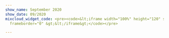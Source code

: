 ```yaml
---
show_name: September 2020
show_date: 09/2020
mixcloud_widget_code: <pre><code>&lt;iframe width="100%" height="120" src="https://www.mixcloud.com/widget/iframe/?hide_cover=1&amp;light=1&amp;feed=%2FMusicBoxRadioUK%2Fbass-cycle-monday-21st-september-2020%2F"
  frameborder="0" &gt;&lt;/iframe&gt;</code></pre>

---
```

